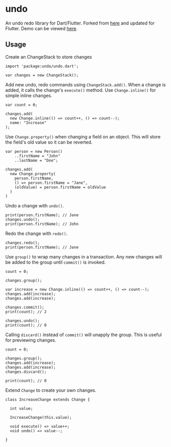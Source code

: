 # undo

An undo redo library for Dart/Flutter. Forked from [here](https://github.com/Mixbook/undo.dart) and updated for Flutter. Demo can be viewed [here](https://rodydavis.github.io/undo/).

## Usage

Create an ChangeStack to store changes

	import 'package:undo/undo.dart';
	
	var changes = new ChangeStack();
	
Add new undo, redo commands using `ChangeStack.add()`. When a change is added, it calls the change's `execute()` method. Use `Change.inline()` for simple inline changes.
	
	var count = 0;
	
	changes.add(
	  new Change.inline(() => count++, () => count--);
	  name: "Increase"
	);

Use `Change.property()` when changing a field on an object. This will store the field's old value so it can be reverted.

	var person = new Person()
	    ..firstName = "John"
	    ..lastName = "Doe";
	
	changes.add(
	  new Change.property(
	    person.firstName, 
	    () => person.firstName = "Jane",
	    (oldValue) = person.firstName = oldValue
	  )
	)

Undo a change with `undo()`.

	print(person.firstName); // Jane
	changes.undo();
	print(person.firstName); // John
	
Redo the change with `redo()`.

	changes.redo();
	print(person.firstName); // Jane
	
Use `group()` to wrap many changes in a transaction. Any new changes will be added to the group until `commit()` is invoked.

	count = 0;
	
	changes.group();
	
	var increase = new Change.inline(() => count++, () => count--);
	changes.add(increase);
	changes.add(increase);
	
	changes.commit();
	print(count); // 2
	
	changes.undo();
	print(count); // 0
	
Calling `discard()` instead of `commit()` will unapply the group. This is useful for previewing changes.

	count = 0;
	
	changes.group();
	changes.add(increase);		
	changes.add(increase);
	changes.discard();
	
	print(count); // 0
	
Extend `Change` to create your own changes.

	class IncreaseChange extends Change {
	
	  int value;
	  
	  IncreaseChange(this.value);
	  
	  void execute() => value++;
	  void undo() => value--;
	
	}